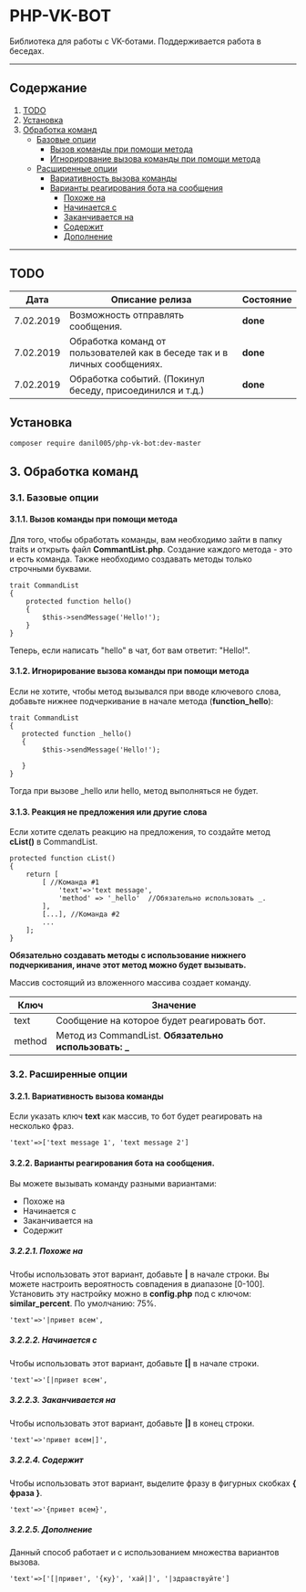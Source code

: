 

#  PHP-VK-BOT

Библиотека для работы с VK-ботами.
Поддерживается работа в беседах.
___

##  Содержание

1. [TODO](#todo)
 2. [Установка](#%D0%A3%D1%81%D1%82%D0%B0%D0%BD%D0%BE%D0%B2%D0%BA%D0%B0)
 3. [Обработка команд](#3-обработка-команд)
    + [Базовые опции](#31-базовые-опции)
      + [Вызов команды при помощи метода](#311-вызов-команды-при-помощи-метода)
      + [Игнорирование вызова команды при помощи метода](#312-игнорирование-вызова-команды-при-помощи-метода)
    + [Расширенные опции](#32-расширенные-опции)
      + [Вариативность вызова команды](#321-вариативность-вызова-команды)
      + [Варианты реагирования бота на сообщения](#322-варианты-реагирования-бота-на-сообщения)
        - [Похоже на](#3221-похоже-на) 
        - [Начинается с](#3222-начинается-с)
        - [Заканчивается на](#3223-заканчивается-на)
        - [Содержит](#3224-содержит)
        - [Дополнение](#3225-дополнение)
___
## TODO
|Дата|Описание релиза |Состояние 
|:--:|--|--|
| 7.02.2019 |Возможность отправлять сообщения.  |**done**
| 7.02.2019 |Обработка команд от пользователей как в беседе так и в личных сообщениях.  |**done**
| 7.02.2019 |Обработка событий. (Покинул беседу, присоединился и т.д.)  |**done**

## Установка
  ``` 
composer require danil005/php-vk-bot:dev-master
 ```

## 3. Обработка команд
### 3.1. Базовые опции
#### 3.1.1. Вызов команды при помощи метода
Для того, чтобы обработать команды, вам необходимо зайти в папку traits и открыть файл **CommantList.php**.  Создание каждого метода - это и есть команда. Также необходимо создавать методы только строчными буквами.
```
trait CommandList  
{  
	protected function hello()  
	{  
		$this->sendMessage('Hello!');  
	}
}
 ```
 Теперь, если написать "hello" в чат, бот вам ответит: "Hello!".
#### 3.1.2. Игнорирование вызова команды при помощи метода
Если не хотите, чтобы метод вызывался при вводе ключевого слова, добавьте нижнее подчеркивание в начале метода (**function_hello**):
 ```
trait CommandList  
{  
    protected function _hello()  
    {  
         $this->sendMessage('Hello!');  
	 
    }
}
 ```
 Тогда при вызове _hello или hello, метод выполняться не будет.
 #### 3.1.3. Реакция не предложения или другие слова
Если хотите сделать реакцию на предложения, то создайте метод **cList()** в CommandList.
```
protected function cList()  
{  
    return [  
        [ //Команда #1
            'text'=>'text message',  
            'method' => '_hello'  //Обязательно использовать _.
        ],
        [...], //Команда #2
        ...  
    ];
}
 ```
**Обязательно создавать методы с использование нижнего подчеркивания, иначе этот метод можно будет вызывать.**

 Массив состоящий из вложенного массива создает команду.
 
|Ключ|Значение  |
|--|--|
|text|Сообщение на которое будет реагировать бот.|
|method|Метод из CommandList. **Обязательно использовать: _**
### 3.2. Расширенные опции
#### 3.2.1. Вариативность вызова команды
Если указать ключ **text** как массив, то бот будет реагировать на несколько фраз.
```
'text'=>['text message 1', 'text message 2']
```
#### 3.2.2. Варианты реагирования бота на сообщения.
Вы можете вызывать команду разными вариантами:

 - Похоже на
 - Начинается с 
 - Заканчивается на
 - Содержит
##### 3.2.2.1. Похоже на
Чтобы использовать этот вариант, добавьте **|** в начале строки.
Вы можете настроить вероятность совпадения в диапазоне [0-100]. 
Установить эту настройку можно в **config.php** под c ключом: **similar_percent**.
По умолчанию: 75%.
```
'text'=>'|привет всем',
```
##### 3.2.2.2. Начинается с
Чтобы использовать этот вариант, добавьте **[|** в начале строки.
```
'text'=>'[|привет всем',
```
##### 3.2.2.3. Заканчивается на
Чтобы использовать этот вариант, добавьте **|]** в конец строки.
```
'text'=>'привет всем|]',
```
##### 3.2.2.4. Содержит
Чтобы использовать этот вариант, выделите фразу в фигурных скобках **{ фраза }**.
```
'text'=>'{привет всем}',
```
##### 3.2.2.5. Дополнение
Данный способ работает и с использованием множества вариантов вызова.
```
'text'=>['[|привет', '{ку}', 'хай|]', '|здравствуйте']
```
